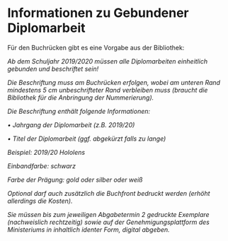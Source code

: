 # Informationen zu Gebundener Diplomarbeit

Für den Buchrücken gibt es eine Vorgabe aus der Bibliothek:

*Ab dem Schuljahr 2019/2020 müssen alle Diplomarbeiten einheitlich gebunden und beschriftet sein!*

*Die Beschriftung muss am Buchrücken erfolgen, wobei am unteren Rand mindestens 5 cm unbeschrifteter Rand verbleiben muss (braucht die Bibliothek für die Anbringung der Nummerierung).*

*Die Beschriftung enthält folgende Informationen:*

*•              Jahrgang der Diplomarbeit (z.B. 2019/20)*

*•              Titel der Diplomarbeit (ggf. abgekürzt falls zu lange)*

*Beispiel:   2019/20   Hololens*

*Einbandfarbe: schwarz*

*Farbe der Prägung: gold oder silber oder weiß*

*Optional darf auch zusätzlich die Buchfront bedruckt werden (erhöht allerdings die Kosten).*

*Sie müssen bis zum jeweiligen Abgabetermin 2 gedruckte Exemplare (nachweislich rechtzeitig) sowie auf der Genehmigungsplattform des Ministeriums in inhaltlich identer Form, digital abgeben.*
